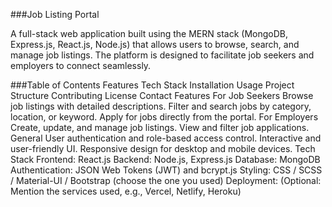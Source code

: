 ###Job Listing Portal

A full-stack web application built using the MERN stack (MongoDB, Express.js, React.js, Node.js) that allows users to browse, search, and manage job listings. The platform is designed to facilitate job seekers and employers to connect seamlessly.

###Table of Contents
Features
Tech Stack
Installation
Usage
Project Structure
Contributing
License
Contact
Features
For Job Seekers
Browse job listings with detailed descriptions.
Filter and search jobs by category, location, or keyword.
Apply for jobs directly from the portal.
For Employers
Create, update, and manage job listings.
View and filter job applications.
General
User authentication and role-based access control.
Interactive and user-friendly UI.
Responsive design for desktop and mobile devices.
Tech Stack
Frontend: React.js
Backend: Node.js, Express.js
Database: MongoDB
Authentication: JSON Web Tokens (JWT) and bcrypt.js
Styling: CSS / SCSS / Material-UI / Bootstrap (choose the one you used)
Deployment: (Optional: Mention the services used, e.g., Vercel, Netlify, Heroku)
